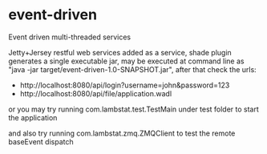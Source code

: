 # event-driven
Event driven multi-threaded services

Jetty+Jersey restful web services added as a service, shade plugin generates a single executable jar, may be executed at command line as "java -jar target/event-driven-1.0-SNAPSHOT.jar", after that check the urls:
- http://localhost:8080/api/login?username=john&password=123
- http://localhost:8080/api/file/application.wadl

or you may try running com.lambstat.test.TestMain under test folder to start the application

and also try running com.lambstat.zmq.ZMQClient to test the remote baseEvent dispatch
